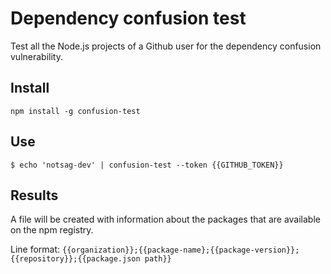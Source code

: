 # Dependency confusion test
Test all the Node.js projects of a Github user for the dependency confusion vulnerability.

## Install
```
npm install -g confusion-test
```

## Use
```
$ echo 'notsag-dev' | confusion-test --token {{GITHUB_TOKEN}}
```

## Results
A file will be created with information about the packages that are available on the npm registry.

Line format: `{{organization}};{{package-name};{{package-version}};{{repository}};{{package.json path}}`
